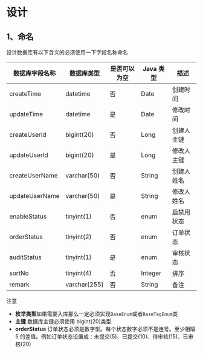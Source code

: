 # 设计

## 1、命名

设计数据库有以下含义的必须使用一下字段名称命名

| 数据库字段名称 | 数据库类型   | 是否可以为空 | Java 类型 | 描述       |
| -------------- | ------------ | ------------ | --------- | ---------- |
| createTime     | datetime     | 否           | Date      | 创建时间   |
| updateTime     | datetime     | 是           | Date      | 修改时间   |
| createUserId   | bigint(20)   | 否           | Long      | 创建人主键 |
| updateUserId   | bigint(20)   | 是           | Long      | 修改人主键 |
| createUserName | varchar(50)  | 否           | String    | 创建人姓名 |
| updateUserName | varchar(50)  | 是           | String    | 修改人姓名 |
| enableStatus   | tinyint(1)   | 否           | enum      | 启禁用状态 |
| orderStatus    | tinyint(2)   | 否           | enum      | 订单状态   |
| auditStatus    | tinyint(1)   | 是           | enum      | 审核状态   |
| sortNo         | tinyint(4)   | 否           | Integer   | 排序       |
| remark         | varchar(255) | 否           | String    | 备注       |

注意

- **枚举类型**如果需要入库那么一定必须实现`BaseEnum`或者`BaseTagEnum`类
- **主键** 数据库主键必须使用 bigint(20)类型
- **orderStatus** 订单状态必须是数字型。每个状态数字必须不是连号。至少相隔 5 的差值。例如订单状态设置成：未提交(5)、已提交(10)、待审核(15)、已审核(20)
